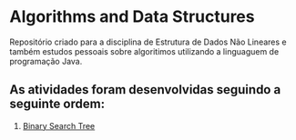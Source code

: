 # Algorithms and Data Structures

Repositório criado para a disciplina de Estrutura de Dados Não Lineares e também estudos pessoais sobre algoritimos utilizando a linguaguem de programação Java.

## As atividades foram desenvolvidas seguindo a seguinte ordem:

1. [Binary Search Tree](/Binary%20Search%20Tree/) 